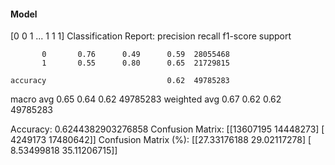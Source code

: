 #### Model
[0 0 1 ... 1 1 1]
Classification Report:
              precision    recall  f1-score   support

           0       0.76      0.49      0.59  28055468
           1       0.55      0.80      0.65  21729815

    accuracy                           0.62  49785283
   macro avg       0.65      0.64      0.62  49785283
weighted avg       0.67      0.62      0.62  49785283

Accuracy: 0.6244382903276858
Confusion Matrix:
[[13607195 14448273]
 [ 4249173 17480642]]
Confusion Matrix (%):
[[27.33176188 29.02117278]
 [ 8.53499818 35.11206715]]
